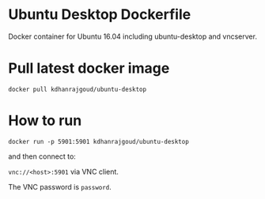 # Ubuntu Desktop Dockerfile

Docker container for Ubuntu 16.04 including ubuntu-desktop and vncserver.

# Pull latest docker image

`docker pull kdhanrajgoud/ubuntu-desktop`

# How to run

`docker run -p 5901:5901 kdhanrajgoud/ubuntu-desktop`

and then connect to:

`vnc://<host>:5901` via VNC client.

The VNC password is `password`.
